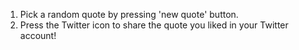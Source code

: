 1. Pick a random quote by pressing 'new quote' button.
2. Press the Twitter icon to share the quote you liked in your Twitter account!
